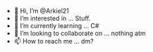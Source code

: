 - 👋 Hi, I’m @Arkiel21
- 👀 I’m interested in ... Stuff.
- 🌱 I’m currently learning ... C#
- 💞️ I’m looking to collaborate on ... nothing atm
- 📫 How to reach me ... dm?

<!---
Arkiel21/Arkiel21 is a ✨ special ✨ repository because its `README.md` (this file) appears on your GitHub profile.
You can click the Preview link to take a look at your changes.
--->
